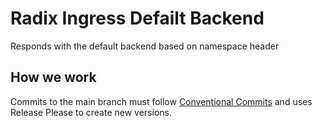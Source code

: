 # Radix Ingress Defailt Backend

Responds with the default backend based on namespace header

## How we work

Commits to the main branch must follow [Conventional Commits](https://www.conventionalcommits.org/en/v1.0.0/) and uses Release Please to create new versions.

